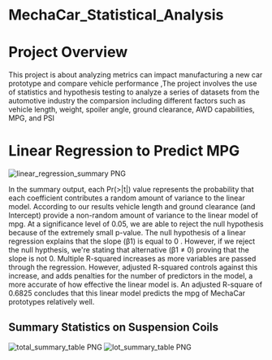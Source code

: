 #   MechaCar_Statistical_Analysis


# Project Overview

This project is about analyzing metrics can  impact manufacturing a new car prototype  and compare vehicle performance ,The project involves the use of statistics and hypothesis testing to analyze a series of datasets from the automotive industry the comparsion including different factors such as   vehicle length, weight, spoiler angle, ground clearance, AWD capabilities, MPG, and PSI


# Linear Regression to Predict MPG




![linear_regression_summary PNG](https://user-images.githubusercontent.com/82621077/128645809-ab470c41-3060-4c22-9568-d2a9e6efd934.png)


In the summary output, each Pr(>|t|) value represents the probability that each coefficient contributes a random amount of variance to the linear model. According to our results vehicle length and ground clearance (and Intercept) provide a non-random amount of variance to the linear model of mpg. At a significance level of 0.05, we are able to reject the null hypothesis because of the extremely small p-value. 
The null hypothesis of a linear regression explains  that the slope (β1) is  equal to 0 . However, if we reject the null hypthesis, we're stating that alternative (β1 ≠ 0)  proving that the slope is not 0.
Multiple R-squared increases as more variables are passed through the regression. However, adjusted R-squared controls against this increase, and adds penalties for the number of predictors in the model, a more accurate of how effective the linear model is. An adjusted R-square of 0.6825 concludes that this linear model predicts the mpg of MechaCar prototypes relatively well.


  
## Summary Statistics on Suspension Coils






![total_summary_table PNG](https://user-images.githubusercontent.com/82621077/128645881-4706d329-bbcc-47d3-9b3a-4eb2f4e374a6.png)
![lot_summary_table PNG](https://user-images.githubusercontent.com/82621077/128645889-aa083548-7f90-47e4-939e-079a20ddf2c4.png)

